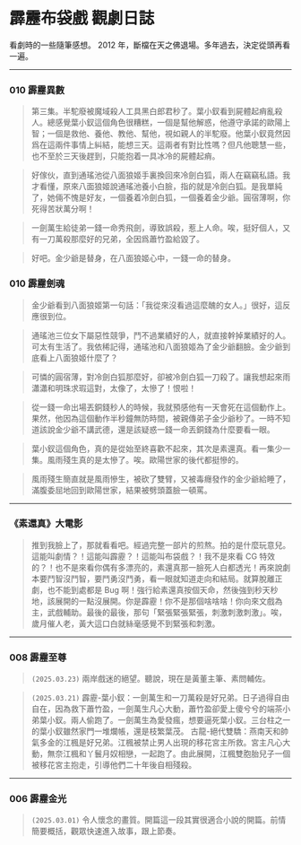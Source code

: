 # 霹靂布袋戲 觀劇日誌

看劇時的一些隨筆感想。 2012 年，斷檔在天之佛退場。多年過去，決定從頭再看一遍。

---

### 010 霹靂異數

> 第三集。半駝廢被魔域殺人工具黑白郎君秒了。葉小釵看到屍體起痟亂殺人。總感覺葉小釵這個角色很糟糕，一個是幫他解惑，他遵守承諾的歐陽上智；一個是救他、養他、教他、幫他，視如親人的半駝廢。他葉小釵竟然因爲在這兩件事情上糾結，能想三天。這兩者有對比性嗎？但凡他聰慧一些，也不至於三天後趕到，只能抱着一具冰冷的屍體起痟。

> 好傢伙，直到通瑤池從八面狼姬手裏換回來冷劍白狐，兩人在竊竊私語。我才看懂，原來八面狼姬說通瑤池養小白臉，指的就是冷劍白狐。是我單純了，她倆不愧是好友，一個養着冷劍白狐，一個養着金少爺。圓宿薄啊，你死得苦狀萬分啊！

> 一劍萬生給徒弟一錢一命秀飛劍，導致誤殺，惹上人命。唉，挺好個人，又有一刀萬殺那麼好的兄弟，全因爲蕭竹盈給毀了。

> 好吧。金少爺是替身，在八面狼姬心中，一錢一命的替身。

### 010 霹靂劍魂

> 金少爺看到八面狼姬第一句話：「我從來沒看過這麼醜的女人。」很好，這反應很到位。

> 通瑤池三位女下屬惡性競爭，鬥不過業績好的人，就直接幹掉業績好的人。可太有生活了。我依稀記得，通瑤池和八面狼姬為了金少爺翻臉。金少爺到底看上八面狼姬什麼了？

> 可憐的圓宿薄，對冷劍白狐那麼好，卻被冷劍白狐一刀殺了。讓我想起來雨瀟瀟和明珠求瑕這對，太像了，太慘了！恨啦！

> 從一錢一命出場丟銅錢秒人的時候，我就預感他有一天會死在這個動作上。果然，他因為這個動作半秒鐘無防時間，被親傳弟子金少爺秒了。一時不知道該說金少爺不講武德，還是該疑惑一錢一命丟銅錢為什麼要看一眼。

> 葉小釵這個角色，真的是從始至終喜歡不起來，其次是素還真。看一集少一集。風雨殘生真的是太慘了。唉。歐陽世家的後代都挺慘的。

> 風雨殘生簡直就是風雨慘生，被砍了雙臂，又被毒癮發作的金少爺給睡了，滿腹委屈地回到歐陽世家，結果被劈頭蓋臉一頓罵。

---

### 《素還真》大電影

> 推到我臉上了，那就看看吧。經過完整一部片的煎熬。拍的是什麼玩意兒。這能叫劇情？！這能叫霹靂？！這能叫布袋戲？！我不是來看 CG 特效的？！也不是來看你偶有多漂亮的，素還真那一臉死人白都透光！再來說劇本要鬥智沒鬥智，要鬥勇沒鬥勇，看一眼就知道走向和結局。就算脫離正劇，也不能到處都是 Bug 啊！強行給素還真按個天命，然後強到秒天秒地，該展開的一點沒展開。你是霹靂！你不是那個啥啥啥！你向來文戲為主，武戲輔助。最後的最後，那句「緊張緊張緊張，刺激刺激刺激」。唉，歲月催人老，黃大這口白就絲毫感覺不到緊張和刺激。

---

### 008 霹靂至尊

> `(2025.03.23)` 兩岸戲迷的絕望。聽說，現在是黃董主筆、素問輔佐。

> `(2025.03.21)` 霹靂-葉小釵：一劍萬生和一刀萬殺是好兄弟。日子過得自由自在，因為救下蕭竹盈，一劍萬生凡心大動，蕭竹盈卻愛上傻兮兮的端茶小弟葉小釵。兩人偷跑了。一劍萬生為愛發瘋，想要逼死葉小釵。三台柱之一的葉小釵雖然家門一堆爛帳，還是枝繁葉茂。 古龍-絕代雙驕：燕南天和帥氣多金的江楓是好兄弟。江楓被禁止男人出現的移花宮主所救。宮主凡心大動，無奈江楓和丫鬟月奴相戀，一起跑了。由此展開，江楓雙胞胎兒子一個被移花宮主抱走，引導他們二十年後自相殘殺。

---

### 006 霹靂金光

> `(2025.03.01)` 令人懷念的畫質。開篇這一段其實很適合小說的開篇。前情簡要概括，觀眾快速進入故事，跟上節奏。
